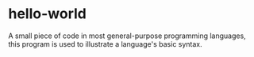 # hello-world
 A small piece of code in most general-purpose programming languages, this program is used to illustrate a language's basic syntax.
